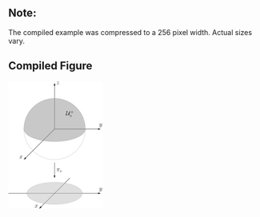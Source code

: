 Note:
-----

The compiled example was compressed to a 256
pixel width. Actual sizes vary.

Compiled Figure
---------------
![Example](Sphere_Orthographic_Projection.png)
